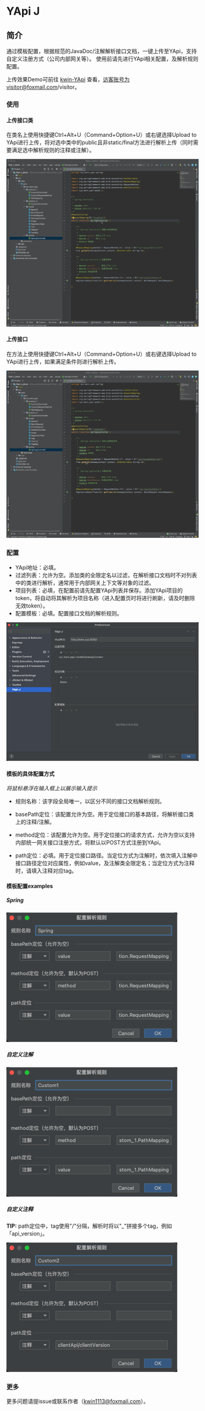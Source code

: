 # YApi J

## 简介

通过模板配置，根据规范的JavaDoc/注解解析接口文档，一键上传至YApi，支持自定义注册方式（公司内部网关等）。
使用前请先进行YApi相关配置，及解析规则配置。

上传效果Demo可前往 [kwin-YApi](http://kwin.xyz:3000/) 查看，访客账号为visitor@foxmail.com/visitor。

### 使用

#### 上传接口类

在类名上使用快捷键Ctrl+Alt+U（Command+Option+U）或右键选择Upload to YApi进行上传，将对选中类中的public且非static/final方法进行解析上传（同时需要满足选中解析规则的注释或注解）。

![上传接口类](src/main/resources/tutorial/上传接口类.gif)

#### 上传接口

在方法上使用快捷键Ctrl+Alt+U（Command+Option+U）或右键选择Upload to YApi进行上传，如果满足条件则进行解析上传。

![上传接口](src/main/resources/tutorial/上传接口.gif)

### 配置

* YApi地址：必填。
* 过滤列表：允许为空。添加类的全限定名以过滤，在解析接口文档时不对列表中的类进行解析，通常用于内部网关上下文等对象的过滤。
* 项目列表：必填，在配置前请先配置YApi列表并保存。添加YApi项目的token，将自动将其解析为项目名称（进入配置页时将进行刷新，请及时删除无效token）。
* 配置模板：必填。配置接口文档的解析规则。

![配置页面](src/main/resources/tutorial/配置页面.png)

#### 模板的具体配置方式

*将鼠标悬浮在输入框上以展示输入提示*

* 规则名称：该字段全局唯一，以区分不同的接口文档解析规则。

* basePath定位：该配置允许为空。用于定位接口的基本路径，将解析接口类上的注释/注解。

* method定位：该配置允许为空。用于定位接口的请求方式，允许为空以支持内部统一网关接口注册方式，将默认以POST方式注册到YApi。

* path定位：必填。用于定位接口路径。当定位方式为注解时，依次填入注解中接口路径定位对应属性，例如value，及注解类全限定名；当定位方式为注释时，请填入注释对应tag。

#### 模板配置examples

##### Spring

![Spring配置](src/main/resources/tutorial/Spring配置.png)

##### 自定义注解

![自定义配置1](src/main/resources/tutorial/自定义配置1.png)

##### 自定义注释

**TIP:** path定位中，tag使用"/"分隔，解析时将以"_"拼接多个tag，例如「api_version」。

![自定义配置2](src/main/resources/tutorial/自定义配置2.png)

### 更多

更多问题请提issue或联系作者（kwin1113@foxmail.com）。